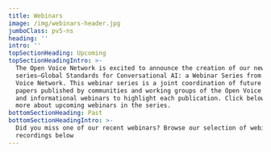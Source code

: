 ```yaml
---
title: Webinars
image: /img/webinars-header.jpg
jumboClass: pv5-ns
heading: ''
intro: ''
topSectionHeading: Upcoming
topSectionHeadingIntro: >-
  The Open Voice Network is excited to announce the creation of our new webinar
  series—Global Standards for Conversational AI: a Webinar Series from the Open
  Voice Network. This webinar series is a joint coordination of future white
  papers published by communities and working groups of the Open Voice Network
  and informational webinars to highlight each publication. Click below to learn
  more about upcoming webinars in the series.
bottomSectionHeading: Past
bottomSectionHeadingIntro: >-
  Did you miss one of our recent webinars? Browse our selection of webinar
  recordings below
---
```


